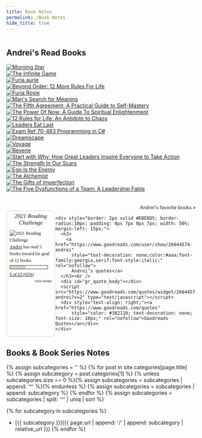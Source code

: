 ```yaml
---
title: Book Notes
permalink: /Book Notes
hide_title: true
---
```

<div style="display: flex; flex-direction: column; margin-bottom: 20px;">
  <div id="gr_grid_widget_1636829860">
    <h2>
      <a style="text-decoration: none;" rel="nofollow"
        href="https://www.goodreads.com/review/list/26644574-andrei?shelf=read&utm_medium=api&utm_source=grid_widget">Andrei's
        Read Books</a>
    </h2>
    <div class="gr_grid_container">
      <div class="gr_grid_book_container"><a title="Morning Star (Red Rising Saga, #3)" rel="nofollow"
          href="https://www.goodreads.com/book/show/18966806-morning-star"><img alt="Morning Star" border="0"
            src="https://i.gr-assets.com/images/S/compressed.photo.goodreads.com/books/1461354277l/18966806._SY75_.jpg" /></a>
      </div>
      <div class="gr_grid_book_container"><a title="The Infinite Game" rel="nofollow"
          href="https://www.goodreads.com/book/show/38390751-the-infinite-game"><img alt="The Infinite Game" border="0"
            src="https://i.gr-assets.com/images/S/compressed.photo.goodreads.com/books/1571114448l/38390751._SY75_.jpg" /></a>
      </div>
      <div class="gr_grid_book_container"><a title="Furia aurie (Red Rising, #2)" rel="nofollow"
          href="https://www.goodreads.com/book/show/32882316-furia-aurie"><img alt="Furia aurie" border="0"
            src="https://i.gr-assets.com/images/S/compressed.photo.goodreads.com/books/1478444696l/32882316._SX50_.jpg" /></a>
      </div>
      <div class="gr_grid_book_container"><a title="Beyond Order: 12 More Rules For Life" rel="nofollow"
          href="https://www.goodreads.com/book/show/56019043-beyond-order"><img
            alt="Beyond Order: 12 More Rules For Life" border="0"
            src="https://i.gr-assets.com/images/S/compressed.photo.goodreads.com/books/1606147973l/56019043._SY75_.jpg" /></a>
      </div>
      <div class="gr_grid_book_container"><a title="Furia Roșie" rel="nofollow"
          href="https://www.goodreads.com/book/show/29547469-furia-ro-ie"><img alt="Furia Roșie" border="0"
            src="https://i.gr-assets.com/images/S/compressed.photo.goodreads.com/books/1458313879l/29547469._SX50_.jpg" /></a>
      </div>
      <div class="gr_grid_book_container"><a title="Man's Search for Meaning" rel="nofollow"
          href="https://www.goodreads.com/book/show/19306508-man-s-search-for-meaning"><img
            alt="Man's Search for Meaning" border="0"
            src="https://i.gr-assets.com/images/S/compressed.photo.goodreads.com/books/1386573716l/19306508._SY75_.jpg" /></a>
      </div>
      <div class="gr_grid_book_container"><a title="The Fifth Agreement: A Practical Guide to Self-Mastery"
          rel="nofollow" href="https://www.goodreads.com/book/show/6979404-the-fifth-agreement"><img
            alt="The Fifth Agreement: A Practical Guide to Self-Mastery" border="0"
            src="https://i.gr-assets.com/images/S/compressed.photo.goodreads.com/books/1328698808l/6979404._SX50_.jpg" /></a>
      </div>
      <div class="gr_grid_book_container"><a title="The Power Of Now: A Guide To Spiritual Enlightenment" rel="nofollow"
          href="https://www.goodreads.com/book/show/855029.The_Power_Of_Now"><img
            alt="The Power Of Now: A Guide To Spiritual Enlightenment" border="0"
            src="https://i.gr-assets.com/images/S/compressed.photo.goodreads.com/books/1348011217l/855029._SY75_.jpg" /></a>
      </div>
      <div class="gr_grid_book_container"><a title="12 Rules for Life: An Antidote to Chaos" rel="nofollow"
          href="https://www.goodreads.com/book/show/30257963-12-rules-for-life"><img
            alt="12 Rules for Life: An Antidote to Chaos" border="0"
            src="https://i.gr-assets.com/images/S/compressed.photo.goodreads.com/books/1512705866l/30257963._SY75_.jpg" /></a>
      </div>
      <div class="gr_grid_book_container"><a title="Leaders Eat Last" rel="nofollow"
          href="https://www.goodreads.com/book/show/16144853-leaders-eat-last"><img alt="Leaders Eat Last" border="0"
            src="https://i.gr-assets.com/images/S/compressed.photo.goodreads.com/books/1400881733l/16144853._SY75_.jpg" /></a>
      </div>
      <div class="gr_grid_book_container"><a title="Exam Ref 70-483 Programming in C#" rel="nofollow"
          href="https://www.goodreads.com/book/show/35940720-exam-ref-70-483-programming-in-c"><img
            alt="Exam Ref 70-483 Programming in C#" border="0"
            src="https://i.gr-assets.com/images/S/compressed.photo.goodreads.com/books/1554311520l/35940720._SX50_.jpg" /></a>
      </div>
      <div class="gr_grid_book_container"><a title="Dreamscape (The Poetic Underground #3)" rel="nofollow"
          href="https://www.goodreads.com/book/show/29472884-dreamscape"><img alt="Dreamscape" border="0"
            src="https://i.gr-assets.com/images/S/compressed.photo.goodreads.com/books/1457560571l/29472884._SX50_.jpg" /></a>
      </div>
      <div class="gr_grid_book_container"><a title="Voyage (The Poetic Underground #2)" rel="nofollow"
          href="https://www.goodreads.com/book/show/23494039-voyage"><img alt="Voyage" border="0"
            src="https://i.gr-assets.com/images/S/compressed.photo.goodreads.com/books/1415004526l/23494039._SX50_.jpg" /></a>
      </div>
      <div class="gr_grid_book_container"><a title="Reverie (The Poetic Underground #1)" rel="nofollow"
          href="https://www.goodreads.com/book/show/20665183-reverie"><img alt="Reverie" border="0"
            src="https://i.gr-assets.com/images/S/compressed.photo.goodreads.com/books/1412531547l/20665183._SX50_.jpg" /></a>
      </div>
      <div class="gr_grid_book_container"><a title="Start with Why: How Great Leaders Inspire Everyone to Take Action"
          rel="nofollow" href="https://www.goodreads.com/book/show/7108725-start-with-why"><img
            alt="Start with Why: How Great Leaders Inspire Everyone to Take Action" border="0"
            src="https://i.gr-assets.com/images/S/compressed.photo.goodreads.com/books/1360936414l/7108725._SY75_.jpg" /></a>
      </div>
      <div class="gr_grid_book_container"><a title="The Strength In Our Scars" rel="nofollow"
          href="https://www.goodreads.com/book/show/41057388-the-strength-in-our-scars"><img
            alt="The Strength In Our Scars" border="0"
            src="https://i.gr-assets.com/images/S/compressed.photo.goodreads.com/books/1533562564l/41057388._SY75_.jpg" /></a>
      </div>
      <div class="gr_grid_book_container"><a title="Ego Is the Enemy" rel="nofollow"
          href="https://www.goodreads.com/book/show/27036528-ego-is-the-enemy"><img alt="Ego Is the Enemy" border="0"
            src="https://i.gr-assets.com/images/S/compressed.photo.goodreads.com/books/1459114043l/27036528._SX50_.jpg" /></a>
      </div>
      <div class="gr_grid_book_container"><a title="The Alchemist" rel="nofollow"
          href="https://www.goodreads.com/book/show/18144590-the-alchemist"><img alt="The Alchemist" border="0"
            src="https://i.gr-assets.com/images/S/compressed.photo.goodreads.com/books/1466865542l/18144590._SY75_.jpg" /></a>
      </div>
      <div class="gr_grid_book_container"><a title="The Gifts of Imperfection" rel="nofollow"
          href="https://www.goodreads.com/book/show/7015403-the-gifts-of-imperfection"><img
            alt="The Gifts of Imperfection" border="0"
            src="https://i.gr-assets.com/images/S/compressed.photo.goodreads.com/books/1369092544l/7015403._SX50_.jpg" /></a>
      </div>
      <div class="gr_grid_book_container"><a title="The Five Dysfunctions of a Team: A Leadership Fable" rel="nofollow"
          href="https://www.goodreads.com/book/show/21343.The_Five_Dysfunctions_of_a_Team"><img
            alt="The Five Dysfunctions of a Team: A Leadership Fable" border="0"
            src="https://i.gr-assets.com/images/S/compressed.photo.goodreads.com/books/1400841022l/21343._SY75_.jpg" /></a>
      </div>
      <br style="clear: both" /><br /><a class="gr_grid_branding"
        style="font-size: .9em; color: #382110; text-decoration: none; float: right; clear: both" rel="nofollow"
        href="https://www.goodreads.com/user/show/26644574-andrei">Andrei's favorite books »</a>
    </div>
  </div>
  <script
    src="https://www.goodreads.com/review/grid_widget/26644574.Andrei's%20Read%20Books?cover_size=small&hide_link=&hide_title=&num_books=50&order=d&shelf=read&sort=date_read&widget_id=1636829860"
    type="text/javascript" charset="utf-8"></script>

  <div style="display: flex; flex-direction: row; justify-content: space-between;">
    <div id="gr_challenge_11650"
      style="border: 2px solid #EBE8D5; border-radius:10px; padding: 0px 7px 0px 7px; width: 50%;">
      <div id="gr_challenge_progress_body_11650" style="font-size: 12px; font-family: georgia,serif;line-height: 18px">
        <h3 style="margin: 4px 0 10px; font-weight: normal; text-align: center">
          <a style="text-decoration: none; font-family:georgia,serif;font-style:italic; font-size: 1.1em" rel="nofollow"
            href="https://www.goodreads.com/challenges/11650-2021-reading-challenge">2021 Reading Challenge</a>
        </h3>
        <div class="challengePic">
          <a rel="nofollow" href="https://www.goodreads.com/challenges/11650-2021-reading-challenge"><img
              alt="2021 Reading Challenge" style="float:left; margin-right: 10px; border: 0 none"
              src="https://images.gr-assets.com/challenges/1608245803p2/11650.jpg" /></a>
        </div>
        <div>
          <a rel="nofollow" href="https://www.goodreads.com/user/show/26644574-andrei">Andrei</a> has
          read 5 books toward
          his goal of
          12 books.
        </div>
        <div
          style="width: 100px; margin: 4px 5px 5px 0; float: left; border: 1px solid #382110; height: 8px; overflow: hidden; background-color: #FFF">
          <div style="width: 41%; background-color: #D7D2C4; float: left"><span style="visibility:hidden">hide</span>
          </div>
        </div>
        <div style="font-family: arial, verdana, helvetica, sans-serif;font-size:90%">
          <a rel="nofollow" href="https://www.goodreads.com/user_challenges/25025567">5 of 12 (41%)</a>
        </div>
        <div style="text-align: right;">
          <a style="text-decoration: none; font-size: 10px;" rel="nofollow"
            href="https://www.goodreads.com/user_challenges/25025567">view books</a>
        </div>
      </div>
      <script src="https://www.goodreads.com/user_challenges/widget/26644574-andrei?challenge_id=11650&v=2"></script>
    </div>

    <div style="border: 2px solid #EBE8D5; border-radius:10px; padding: 0px 7px 0px 7px; width: 50%; margin-left: 15px;">
      <h3>
        <a href="https://www.goodreads.com/user/show/26644574-andrei"
          style="text-decoration: none;color:#aaa;font-family:georgia,serif;font-style:italic;" rel="nofollow">
          Andrei’s quotes</a>
      </h3><br />
      <div id="gr_quote_body"></div>
      <script src="https://www.goodreads.com/quotes/widget/26644574-andrei?v=2" type="text/javascript"></script>
      <div style="text-align: right;"><a href="https://www.goodreads.com/quotes"
          style="color: #382110; text-decoration: none; font-size: 10px;" rel="nofollow">Goodreads Quotes</a></div>
    </div>
  </div>
</div>

Books & Book Series Notes
-------------------------
{% assign subcategories = '' %}
{% for post in site.categories[page.title] %}
{% assign subcategory = post.categories[1] %}
{% unless subcategories.size == 0 %}{% assign subcategories = subcategories | append: '^' %}{% endunless %}
{% assign subcategories = subcategories | append: subcategory %}
{% endfor %}
{% assign subcategories = subcategories | split: '^' | uniq | sort %}

{% for subcategory in subcategories %}
* [{{ subcategory }}]({{ page.url | append: '/' | append: subcategory | relative_url }})
{% endfor %}